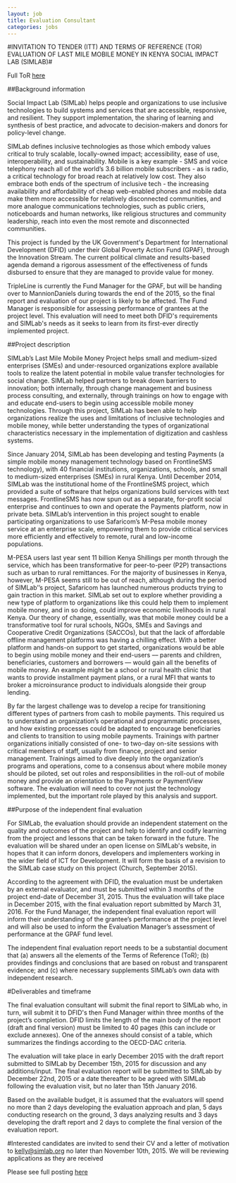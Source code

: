 ```yaml
---
layout: job
title: Evaluation Consultant
categories: jobs
---
```

#INVITATION TO TENDER (ITT) AND TERMS OF REFERENCE (TOR)                 EVALUATION OF LAST MILE MOBILE MONEY IN KENYA                               SOCIAL IMPACT LAB (SIMLAB)#

Full ToR [here](/files/SIMLab_Evaluation_ITT_TOR.pdf)

##Background information

Social Impact Lab (SIMLab) helps people and organizations to use inclusive technologies to build systems and services that are accessible, responsive, and resilient. They support implementation, the sharing of learning and synthesis of best practice, and advocate to decision-makers and donors for policy-level change.

SIMLab defines inclusive technologies as those which embody values critical to truly scalable, locally-owned impact; accessibility, ease of use, interoperability, and sustainability. Mobile is a key example - SMS and voice telephony reach all of the world’s 3.6 billion mobile subscribers - as is radio, a critical technology for broad reach at relatively low cost. They also embrace both ends of the spectrum of inclusive tech - the increasing availability and affordability of cheap web-enabled phones and mobile data make them more accessible for relatively disconnected communities, and more analogue communications technologies, such as public criers, noticeboards and human networks, like religious structures and community leadership, reach into even the most remote and disconnected communities.  

This project is funded by the UK Government's Department for International Development (DFID) under their Global Poverty Action Fund (GPAF), through the Innovation Stream. The current political climate and results-based agenda demand a rigorous assessment of the effectiveness of funds disbursed to ensure that they are managed to provide value for money.

TripleLine is currently the Fund Manager for the GPAF, but will be handing over to MannionDaniels during towards the end of the 2015, so the final report and evaluation of our project is likely to be affected. The Fund Manager is responsible for assessing performance of grantees at the project level. This evaluation will need to meet both DFID's requirements and SIMLab's needs as it seeks to learn from its first-ever directly implemented project.

##Project description

SIMLab’s Last Mile Mobile Money Project helps small and medium-sized enterprises (SMEs) and under-resourced organizations explore available tools to realize the latent potential in mobile value transfer technologies for social change. SIMLab helped partners to break down barriers to innovation; both internally, through change management and business process consulting, and externally, through trainings on how to engage with and educate end-users to begin using accessible mobile money technologies. Through this project, SIMLab has been able to help organizations realize the uses and limitations of inclusive technologies and mobile money, while better understanding the types of organizational characteristics necessary in the implementation of digitization and cashless systems.

Since January 2014, SIMLab has been developing and testing Payments (a simple mobile money management technology based on FrontlineSMS technology), with 40 financial institutions, organizations, schools, and small to medium-sized enterprises (SMEs) in rural Kenya. Until December 2014, SIMLab was the institutional home of the FrontlineSMS project, which provided a suite of software that helps organizations build services with text messages. FrontlineSMS has now spun out as a separate, for-profit social enterprise and continues to own and operate the Payments platform, now in private beta. SIMLab’s intervention in this project sought to enable participating organizations to use Safaricom’s M-Pesa mobile money service at an enterprise scale, empowering them to provide critical services more efficiently and effectively to remote, rural and low-income populations.

M-PESA users last year sent 11 billion Kenya Shillings per month through the service, which has been transformative for peer-to-peer (P2P) transactions such as urban to rural remittances. For the majority of businesses in Kenya, however, M-PESA seems still to be out of reach, although during the period of SIMLab’’s project, Safaricom has launched numerous products trying to gain traction in this market. SIMLab set out to explore whether providing a new type of platform to organizations like this could help them to implement mobile money, and in so doing, could improve economic livelihoods in rural Kenya. Our theory of change, essentially, was that mobile money could be a transformative tool for rural schools, NGOs, SMEs and Savings and Cooperative Credit Organizations (SACCOs), but that the lack of affordable offline management platforms was having a chilling effect. With a better platform and hands-on support to get started, organizations would be able to begin using mobile money and their end-users –– parents and children, beneficiaries, customers and borrowers –– would gain all the benefits of mobile money. An example might be a school or rural health clinic that wants to provide installment payment plans, or a rural MFI that wants to broker a microinsurance product to individuals alongside their group lending.

By far the largest challenge was to develop a recipe for transitioning different types of partners from cash to mobile payments. This required us to understand an organization’s operational and programmatic processes, and how existing processes could be adapted to encourage beneficiaries and clients to transition to using mobile payments. Trainings with partner organizations initially consisted of one- to two-day on-site sessions with critical members of staff, usually from finance, project and senior management. Trainings aimed to dive deeply into the organization’s programs and operations, come to a consensus about where mobile money should be piloted, set out roles and responsibilities in the roll-out of mobile money and provide an orientation to the Payments or PaymentView software. The evaluation will need to cover not just the technology implemented, but the important role played by this analysis and support.

##Purpose of the independent final evaluation

For SIMLab, the evaluation should provide an independent statement on the quality and outcomes of the project and help to identify and codify learning from the project and lessons that can be taken forward in the future. The evaluation will be shared under an open license on SIMLab's website, in hopes that it can inform donors, developers and implementers working in the wider field of ICT for Development. It will form the basis of a revision to the SIMLab case study on this project (Church, September 2015).

According to the agreement with DFID, the evaluation must be undertaken by an external evaluator, and must be submitted within 3 months of the project end-date of December 31, 2015. Thus the evaluation will take place in December 2015, with the final evaluation report submitted by March 31, 2016. For the Fund Manager, the independent final evaluation report will inform their understanding of the grantee’s performance at the project level and will also be used to inform the Evaluation Manager’s assessment of performance at the GPAF fund level.

The independent final evaluation report needs to be a substantial document that (a) answers all the elements of the Terms of Reference (ToR); (b) provides findings and conclusions that are based on robust and transparent evidence; and (c) where necessary supplements SIMLab’s own data with independent research.

#Deliverables and timeframe

The final evaluation consultant will submit the final report to SIMLab who, in turn, will submit it to DFID's then Fund Manager within three months of the project’s completion. DFID limits the length of the main body of the report (draft and final version) must be limited to 40 pages (this can include or exclude annexes). One of the annexes should consist of a table, which summarizes the findings according to the OECD-DAC criteria.

The evaluation will take place in early December 2015 with the draft report submitted to SIMLab by December 15th, 2015 for discussion and any additions/input. The final evaluation report will be submitted to SIMLab by December 22nd, 2015 or a date thereafter to be agreed with SIMLab following the evaluation visit, but no later than 15th January 2016.

Based on the available budget, it is assumed that the evaluators will spend no more than 2 days developing the evaluation approach and plan, 5 days conducting research on the ground, 3 days analyzing results and 3 days developing the draft report and 2 days to complete the final version of the evaluation report.

#Interested candidates are invited to send their CV and a letter of motivation to kelly@simlab.org no later than November 10th, 2015. We will be reviewing applications as they are received

Please see full posting [here](/files/SIMLab_Evaluation_ITT_TOR.pdf)
